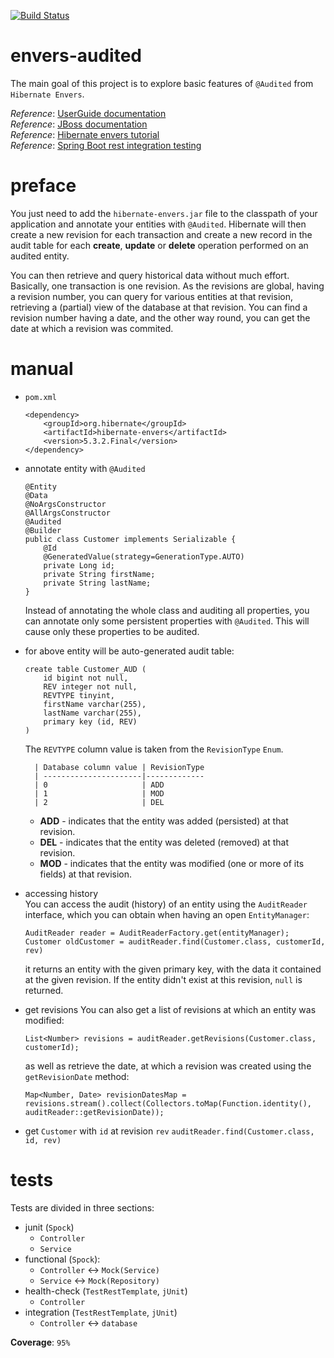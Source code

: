[![Build Status](https://travis-ci.com/mtumilowicz/envers-audited.svg?branch=master)](https://travis-ci.com/mtumilowicz/envers-audited)

# envers-audited
The main goal of this project is to explore basic features of `@Audited` from `Hibernate Envers`.

_Reference_: [UserGuide documentation](http://docs.jboss.org/hibernate/orm/current/userguide/html_single/Hibernate_User_Guide.html#envers)  
_Reference_: [JBoss documentation](https://docs.jboss.org/envers/docs/)  
_Reference_: [Hibernate envers tutorial](https://www.thoughts-on-java.org/hibernate-envers-getting-started/)  
_Reference_: [Spring Boot rest integration testing](http://www.springboottutorial.com/integration-testing-for-spring-boot-rest-services)

# preface
You just need to add the `hibernate-envers.jar` file to the classpath of your application and annotate 
your entities with `@Audited`. Hibernate will then create a new revision for each transaction and create 
a new record in the audit table for each **create**, **update** or **delete** operation performed on an 
audited entity.

You can then retrieve and query historical data without much effort. Basically, one transaction is one 
revision. As the revisions are global, having a revision number, you can query for various entities at that 
revision, retrieving a (partial) view of the database at that revision. You can find a revision number 
having a date, and the other way round, you can get the date at which a revision was commited.

# manual
* `pom.xml`
    ```
    <dependency>
        <groupId>org.hibernate</groupId>
        <artifactId>hibernate-envers</artifactId>
        <version>5.3.2.Final</version>
    </dependency>
    ```
    
* annotate entity with `@Audited`
    ```
    @Entity
    @Data
    @NoArgsConstructor
    @AllArgsConstructor
    @Audited
    @Builder
    public class Customer implements Serializable {
        @Id
        @GeneratedValue(strategy=GenerationType.AUTO)
        private Long id;
        private String firstName;
        private String lastName;
    }
    ```
    Instead of annotating the whole class and auditing all properties, you can annotate only some 
    persistent properties with `@Audited`. This will cause only these properties to be audited.
* for above entity will be auto-generated audit table:
    ```
    create table Customer_AUD (
        id bigint not null,
        REV integer not null,
        REVTYPE tinyint,
        firstName varchar(255),
        lastName varchar(255),
        primary key (id, REV)
    )
    ```
    The `REVTYPE` column value is taken from the `RevisionType` `Enum`.
    
        | Database column value | RevisionType
        | ----------------------|-------------
        | 0                     | ADD
        | 1                     | MOD
        | 2                     | DEL
        
    * **ADD** - indicates that the entity was added (persisted) at that revision.
    * **DEL** - indicates that the entity was deleted (removed) at that revision.
    * **MOD** - indicates that the entity was modified (one or more of its fields) at that revision.
    
* accessing history  
    You can access the audit (history) of an entity using the `AuditReader` interface, which you can 
    obtain when having an open `EntityManager`:
    ```
    AuditReader reader = AuditReaderFactory.get(entityManager);
    Customer oldCustomer = auditReader.find(Customer.class, customerId, rev)
    ```
    it returns an entity with the given primary key, with the data it contained at the given revision. 
    If the entity didn't exist at this revision, `null` is returned.
    
* get revisions
    You can also get a list of revisions at which an entity was modified:
    ```
    List<Number> revisions = auditReader.getRevisions(Customer.class, customerId);
    ```
    as well as retrieve the date, at which a revision was created using the `getRevisionDate` method:
    ```
    Map<Number, Date> revisionDatesMap = revisions.stream().collect(Collectors.toMap(Function.identity(), auditReader::getRevisionDate));
    ```
    
* get `Customer` with `id` at revision `rev`
    ```auditReader.find(Customer.class, id, rev)```
    
# tests
Tests are divided in three sections:
* junit (`Spock`)
    * `Controller`
    * `Service`
* functional (`Spock`):
    * `Controller` <-> `Mock(Service)`
    * `Service` <-> `Mock(Repository)`
* health-check (`TestRestTemplate`, `jUnit`)
    * `Controller`
* integration (`TestRestTemplate`, `jUnit`)
    * `Controller` <-> `database`
    
**Coverage**: `95%`